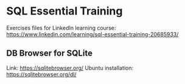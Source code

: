 # SQL Essential Training

Exercises files for LinkedIn learning course: https://www.linkedin.com/learning/sql-essential-training-20685933/

## DB Browser for SQLite

Link: https://sqlitebrowser.org/
Ubuntu installation: https://sqlitebrowser.org/dl/
